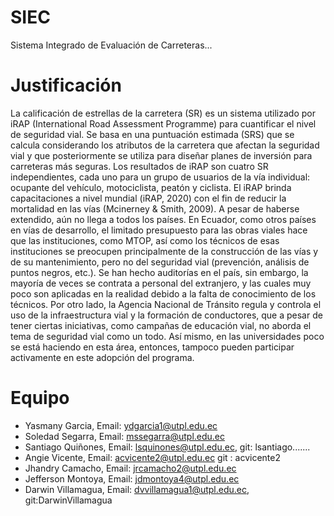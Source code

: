 # SIEC
Sistema Integrado de Evaluación de Carreteras...

# Justificación

La calificación de estrellas de la carretera (SR) es un sistema utilizado por iRAP (International Road Assessment Programme) para cuantificar el nivel de seguridad vial. Se basa en una puntuación estimada (SRS) que se calcula considerando los atributos de la carretera que afectan la seguridad vial y que posteriormente se utiliza para diseñar planes de inversión  para carreteras más seguras. Los resultados de iRAP son cuatro SR independientes, cada uno para un grupo de usuarios de la vía individual: ocupante del vehículo, motociclista, peatón y ciclista. El iRAP brinda capacitaciones a nivel mundial (iRAP, 2020) con el fin de reducir la mortalidad en las vías (Mcinerney & Smith, 2009). A pesar de haberse extendido, aún no llega a todos los países. En Ecuador, como otros países en vías de desarrollo, el limitado presupuesto para las obras viales hace que las instituciones, como MTOP, así como los técnicos de esas instituciones se preocupen principalmente de la construcción de las vías y de su mantenimiento, pero no del seguridad vial (prevención, análisis de puntos negros, etc.). Se han hecho auditorías en el país, sin embargo, la mayoría de veces se contrata a personal del extranjero, y las cuales muy poco son aplicadas en la realidad debido a la falta de conocimiento de los técnicos. Por otro lado, la Agencia Nacional de Tránsito regula y controla el uso de la infraestructura vial y la formación de conductores, que a pesar de tener ciertas iniciativas, como campañas de educación vial, no aborda el tema de seguridad vial como un todo. Así mismo, en las universidades poco se está haciendo en esta área, entonces, tampoco pueden participar activamente en este adopción del programa.  

# Equipo

- Yasmany Garcia,    Email: ydgarcia1@utpl.edu.ec
- Soledad Segarra,   Email: mssegarra@utpl.edu.ec
- Santiago Quiñones, Email: lsquinones@utpl.edu.ec, git: lsantiago.......
- Angie Vicente,     Email: acvicente2@utpl.edu.ec git : acvicente2
- Jhandry Camacho,   Email: jrcamacho2@utpl.edu.ec
- Jefferson Montoya, Email: jdmontoya4@utpl.edu.ec
- Darwin Villamagua, Email: dvvillamagua1@utpl.edu.ec, git:DarwinVillamagua
